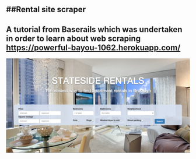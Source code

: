 ##Rental site scraper
---------------------
A tutorial from Baserails which was undertaken in order to learn about web scraping
https://powerful-bayou-1062.herokuapp.com/
---------------------
![](screenshot.png?raw=true)

